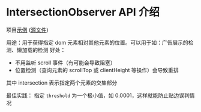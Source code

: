# IntersectionObserver API 介绍

项目[示例](https://zhengjunxin.github.io/web-samples/src/intersection_observer/) ([源文件](https://github.com/zhengjunxin/web-samples/blob/master/src/intersection_observer/index.html))

用途：用于获得指定 dom 元素相对其他元素的位置。可以用于如：广告展示的检测、懒加载的检测
好处：
- 不用监听 scroll 事件（有可能会导致阻塞）
- 位置检测（查询元素的 scrollTop 或 clientHeight 等操作）会导致重排

其中 intersection 表示指定两个元素的交集部分

最佳实践：
指定 `threshold` 为一个极小值，如 0.0001，这样就能防止贴边误判情况

